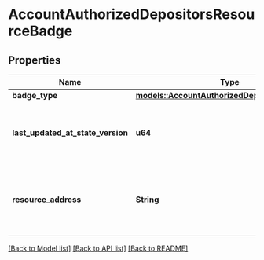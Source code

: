 # AccountAuthorizedDepositorsResourceBadge

## Properties

Name | Type | Description | Notes
------------ | ------------- | ------------- | -------------
**badge_type** | [**models::AccountAuthorizedDepositorBadgeType**](AccountAuthorizedDepositorBadgeType.md) |  | 
**last_updated_at_state_version** | **u64** | The most recent state version underlying object was modified at. | 
**resource_address** | **String** | Bech32m-encoded human readable version of the address. | 

[[Back to Model list]](../README.md#documentation-for-models) [[Back to API list]](../README.md#documentation-for-api-endpoints) [[Back to README]](../README.md)


